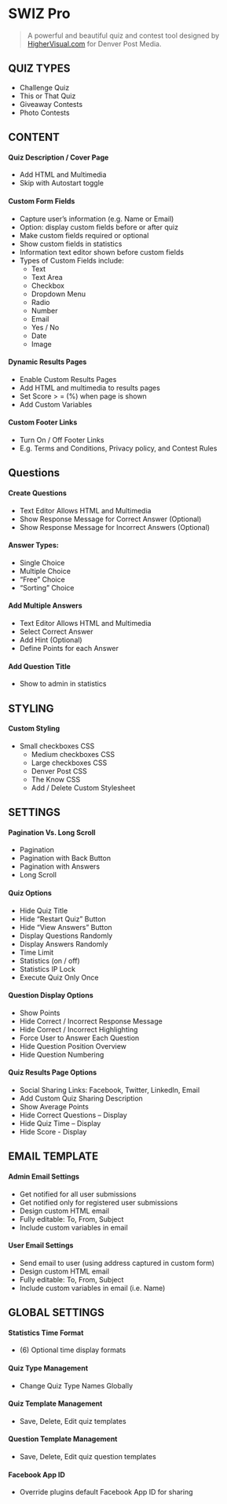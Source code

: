 
# SWIZ Pro
> A powerful and beautiful quiz and contest tool designed by [HigherVisual.com](http://www.highervisual.com/) for Denver Post Media.

## QUIZ TYPES
* Challenge Quiz
* This or That Quiz
* Giveaway Contests
* Photo Contests

## CONTENT
 #### Quiz Description / Cover Page
*   Add HTML and Multimedia
*   Skip with Autostart toggle

####  Custom Form Fields
  * Capture user’s information (e.g. Name or Email)
  * Option: display custom fields before or after quiz
  * Make custom fields required or optional
  * Show custom fields in statistics
  * Information text editor shown before custom fields
  * Types of Custom Fields include:
    * Text
    * Text Area
    * Checkbox
    * Dropdown Menu
    * Radio
    * Number
    * Email
    * Yes / No
    * Date
    * Image

####  Dynamic Results Pages
  * Enable Custom Results Pages
  * Add HTML and multimedia to results pages
  * Set Score > = (%) when page is shown
  * Add Custom Variables

####  Custom Footer Links
  * Turn On / Off Footer Links
  * E.g. Terms and Conditions, Privacy policy, and Contest Rules
  
## Questions

####  Create Questions
* Text Editor Allows HTML and Multimedia
* Show Response Message for Correct Answer (Optional)
* Show Response Message for Incorrect Answers (Optional)

####  Answer Types:
* Single Choice
* Multiple Choice
* “Free” Choice
* “Sorting” Choice

####  Add Multiple Answers
* Text Editor Allows HTML and Multimedia
* Select Correct Answer
* Add Hint (Optional)
* Define Points for each Answer

####  Add Question Title
* Show to admin in statistics

## STYLING
#### Custom Styling
* Small checkboxes CSS
   * Medium checkboxes CSS
   * Large checkboxes CSS
   * Denver Post CSS
   * The Know CSS
   * Add / Delete Custom Stylesheet
  
## SETTINGS
####  Pagination Vs. Long Scroll
  * Pagination
  * Pagination with Back Button
  * Pagination with Answers
  * Long Scroll

####  Quiz Options
* Hide Quiz Title
* Hide “Restart Quiz” Button
* Hide “View Answers” Button
* Display Questions Randomly
* Display Answers Randomly
* Time Limit
* Statistics (on / off)
* Statistics IP Lock
* Execute Quiz Only Once

####  Question Display Options
* Show Points
* Hide Correct / Incorrect Response Message
* Hide Correct / Incorrect Highlighting
* Force User to Answer Each Question
* Hide Question Position Overview
* Hide Question Numbering

####  Quiz Results Page Options
* Social Sharing Links: Facebook, Twitter, LinkedIn, Email
* Add Custom Quiz Sharing Description
* Show Average Points
* Hide Correct Questions – Display
* Hide Quiz Time – Display
* Hide Score - Display

## EMAIL TEMPLATE
####  Admin Email Settings
* Get notified for all user submissions
* Get notified only for registered user submissions
* Design custom HTML email
* Fully editable: To, From, Subject
* Include custom variables in email

####  User Email Settings
* Send email to user (using address captured in custom form)
* Design custom HTML email
* Fully editable: To, From, Subject
* Include custom variables in email (i.e. Name)


## GLOBAL SETTINGS
####  Statistics Time Format
*  (6) Optional time display formats

#### Quiz Type Management
* Change Quiz Type Names Globally

#### Quiz Template Management
* Save, Delete, Edit quiz templates

#### Question Template Management
* Save, Delete, Edit quiz question templates

#### Facebook App ID
* Override plugins default Facebook App ID for sharing
